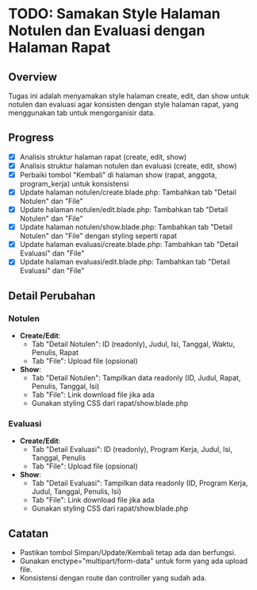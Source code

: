 # TODO: Samakan Style Halaman Notulen dan Evaluasi dengan Halaman Rapat

## Overview

Tugas ini adalah menyamakan style halaman create, edit, dan show untuk notulen dan evaluasi agar konsisten dengan style halaman rapat, yang menggunakan tab untuk mengorganisir data.

## Progress

- [x] Analisis struktur halaman rapat (create, edit, show)
- [x] Analisis struktur halaman notulen dan evaluasi (create, edit, show)
- [x] Perbaiki tombol "Kembali" di halaman show (rapat, anggota, program_kerja) untuk konsistensi
- [x] Update halaman notulen/create.blade.php: Tambahkan tab "Detail Notulen" dan "File"
- [x] Update halaman notulen/edit.blade.php: Tambahkan tab "Detail Notulen" dan "File"
- [x] Update halaman notulen/show.blade.php: Tambahkan tab "Detail Notulen" dan "File" dengan styling seperti rapat
- [x] Update halaman evaluasi/create.blade.php: Tambahkan tab "Detail Evaluasi" dan "File"
- [x] Update halaman evaluasi/edit.blade.php: Tambahkan tab "Detail Evaluasi" dan "File"

## Detail Perubahan

### Notulen

- **Create/Edit**:
  - Tab "Detail Notulen": ID (readonly), Judul, Isi, Tanggal, Waktu, Penulis, Rapat
  - Tab "File": Upload file (opsional)
- **Show**:
  - Tab "Detail Notulen": Tampilkan data readonly (ID, Judul, Rapat, Penulis, Tanggal, Isi)
  - Tab "File": Link download file jika ada
  - Gunakan styling CSS dari rapat/show.blade.php

### Evaluasi

- **Create/Edit**:
  - Tab "Detail Evaluasi": ID (readonly), Program Kerja, Judul, Isi, Tanggal, Penulis
  - Tab "File": Upload file (opsional)
- **Show**:
  - Tab "Detail Evaluasi": Tampilkan data readonly (ID, Program Kerja, Judul, Tanggal, Penulis, Isi)
  - Tab "File": Link download file jika ada
  - Gunakan styling CSS dari rapat/show.blade.php

## Catatan

- Pastikan tombol Simpan/Update/Kembali tetap ada dan berfungsi.
- Gunakan enctype="multipart/form-data" untuk form yang ada upload file.
- Konsistensi dengan route dan controller yang sudah ada.
